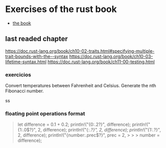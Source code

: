 # Exercises of the rust book
- [the book](https://doc.rust-lang.org/book/)


## last readed chapter
https://doc.rust-lang.org/book/ch10-02-traits.html#specifying-multiple-trait-bounds-with-the--syntax
https://doc.rust-lang.org/book/ch10-03-lifetime-syntax.html
https://doc.rust-lang.org/book/ch11-00-testing.html
### exercicios
Convert temperatures between Fahrenheit and Celsius.
Generate the nth Fibonacci number.

ss
### floating point operations format
> let difference = 0.1 + 0.2;
> println!("{0:.2?}", difference);
> println!("{1:.0$?}", 2, difference);
> println!("{:.*?}", 2, difference);
> println!("{1:.*?}", 2, difference);
> println!("{number:.prec$?}", prec = 2, > > > number = difference);